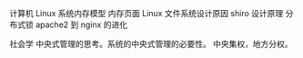 计算机
Linux 系统内存模型
内存页面
Linux 文件系统设计原因
shiro 设计原理
分布式锁
apache2 到 nginx 的进化


社会学
中央式管理的思考。系统的中央式管理的必要性。
中央集权，地方分权。
